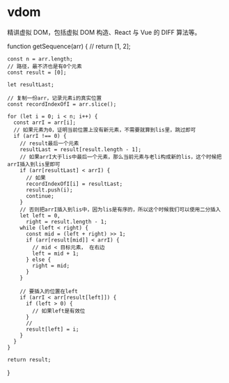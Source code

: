 # vdom

精讲虚拟 DOM，包括虚拟 DOM 构造、React 与 Vue 的 DIFF 算法等。

function getSequence(arr) {
// return [1, 2];

    const n = arr.length;
    // 路径，最不济也是有0个元素
    const result = [0];

    let resultLast;

    // 复制一份arr，记录元素i的真实位置
    const recordIndexOfI = arr.slice();

    for (let i = 0; i < n; i++) {
      const arrI = arr[i];
      // 如果元素为0，证明当前位置上没有新元素，不需要就算到lis里，跳过即可
      if (arrI !== 0) {
        // result最后一个元素
        resultLast = result[result.length - 1];
        // 如果arrI大于lis中最后一个元素，那么当前元素与老li构成新的lis，这个时候把arrI插入到lis里即可
        if (arr[resultLast] < arrI) {
          // 如果
          recordIndexOfI[i] = resultLast;
          result.push(i);
          continue;
        }
        // 否则把arrI插入到lis中，因为lis是有序的，所以这个时候我们可以使用二分插入
        let left = 0,
          right = result.length - 1;
        while (left < right) {
          const mid = (left + right) >> 1;
          if (arr[result[mid]] < arrI) {
            // mid < 目标元素， 在右边
            left = mid + 1;
          } else {
            right = mid;
          }
        }

        // 要插入的位置在left
        if (arrI < arr[result[left]]) {
          if (left > 0) {
            // 如果left是有效位
          }
          //
          result[left] = i;
        }
      }
    }

    return result;

}
